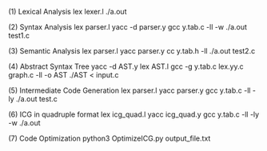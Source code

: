 (1) Lexical Analysis
lex lexer.l
./a.out

(2) Syntax Analysis
lex parser.l
yacc -d parser.y
gcc y.tab.c -ll -w
./a.out test1.c

(3) Semantic Analysis
lex parser.l
yacc parser.y
cc y.tab.h -ll
./a.out test2.c

(4) Abstract Syntax Tree
yacc -d AST.y
lex AST.l
gcc -g y.tab.c lex.yy.c graph.c -ll -o AST
./AST < input.c

(5) Intermediate Code Generation
lex parser.l
yacc parser.y
gcc y.tab.c -ll -ly
./a.out test.c

(6) ICG in quadruple format
lex icg_quad.l
yacc icg_quad.y
gcc y.tab.c -ll -ly -w
./a.out

(7) Code Optimization
python3 OptimizeICG.py output_file.txt
